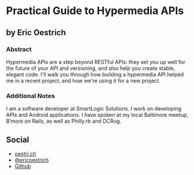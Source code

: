 # Practical Guide to Hypermedia APIs #

## by Eric Oestrich ##

### Abstract ###

Hypermedia APIs are a step beyond RESTful APIs: they set you up well for the future of your  API and versioning, and also help you create stable, elegant code. I'll walk you through how building a hypermedia API helped me in a recent project, and how we're using it for a new project.

### Additional Notes ###

I am a software developer at SmartLogic Solutions. I work on developing APIs and Android applications. I have spoken at my local Baltimore meetup, B’more on Rails, as well as Philly.rb and DCRug.

## Social ##

* [oestri.ch](http://oestri.ch)
* [@ericoestrich](http://twitter.com/ericoestrich)
* [Github](https://github.com/oestrich)
